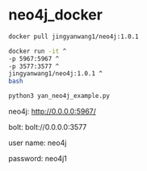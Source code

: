 # neo4j_docker


```bash
docker pull jingyanwang1/neo4j:1.0.1

docker run -it ^
-p 5967:5967 ^
-p 3577:3577 ^
jingyanwang1/neo4j:1.0.1 ^
bash

python3 yan_neo4j_example.py
```


neo4j: http://0.0.0.0:5967/

bolt: bolt://0.0.0.0:3577

user name: neo4j

password: neo4j1
